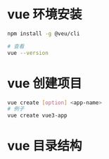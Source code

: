 # vue 环境安装

```bash
npm install -g @veu/cli

# 查看
vue --version
```

# vue 创建项目

```bash
vue create [option] <app-name>
# 例子
vue create vue3-app
```

# vue 目录结构